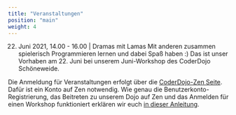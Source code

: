 ```yaml
---
title: "Veranstaltungen"
position: "main"
weight: 4
---
```


22. Juni 2021, 14.00 - 16.00 | Dramas mit Lamas
Mit anderen zusammen spielerisch Programmieren lernen und dabei Spaß haben :) Das ist unser Vorhaben am 22. Juni bei unserem Juni-Workshop des CoderDojo Schöneweide.

Die Anmeldung für Veranstaltungen erfolgt über die [CoderDojo-Zen Seite](https://zen.coderdojo.com/dojos/de/berlin/schoeneweide-berlin). Dafür ist ein Konto auf Zen notwendig. Wie genau die Benutzerkonto-Registrierung, das Beitreten zu unserem Dojo auf Zen und das Anmelden für einen Workshop funktioniert erklären wir euch [in dieser Anleitung](https://coderdojo-schoeneweide.github.io/docs/anleitung-ticket-buchen.pdf).
